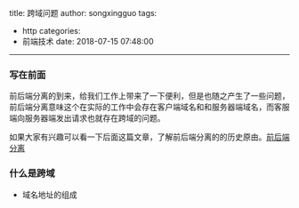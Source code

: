 title: 跨域问题
author: songxingguo
tags:
  - http
categories:
  - 前端技术
date: 2018-07-15 07:48:00
---
### 写在前面

前后端分离的到来，给我们工作上带来了一下便利，但是也随之产生了一些问题，前后端分离意味这个在实际的工作中会存在客户端域名和和服务器端域名，而客服端向服务器端发出请求也就存在跨域的问题。

如果大家有兴趣可以看一下后面这篇文章，了解前后端分离的的历史原由。[前后端分离](https://blog.csdn.net/L_apple8/article/details/80782603)

<!-- more -->

### 什么是跨域
  
  - 域名地址的组成
  